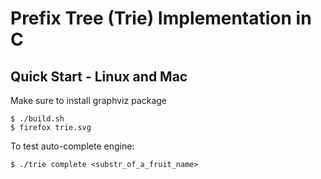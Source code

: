 # Prefix Tree (Trie) Implementation in C

## Quick Start - Linux and Mac
Make sure to install graphviz package
```console
$ ./build.sh
$ firefox trie.svg
```

To test auto-complete engine:
```console
$ ./trie complete <substr_of_a_fruit_name>
```

